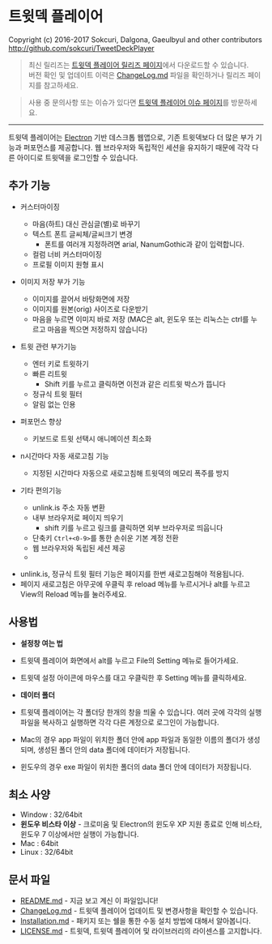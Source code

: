# 트윗덱 플레이어
Copyright (c) 2016-2017 Sokcuri, Dalgona, Gaeulbyul and other contributors  
http://github.com/sokcuri/TweetDeckPlayer

> 최신 릴리즈는 [트윗덱 플레이어 릴리즈 페이지](https://github.com/sokcuri/TweetDeckPlayer/releases)에서 다운로드할 수 있습니다.  
> 버전 확인 및 업데이트 이력은 [ChangeLog.md](ChangeLog.md) 파일을 확인하거나 릴리즈 페이지를 참고하세요.

> 사용 중 문의사항 또는 이슈가 있다면 [트윗덱 플레이어 이슈 페이지](https://github.com/sokcuri/TweetDeckPlayer/issues)를 방문하세요.

---

트윗덱 플레이어는 [Electron](http://electron.atom.io/) 기반 데스크톱 웹앱으로, 기존 트윗덱보다 더 많은 부가 기능과 퍼포먼스를 제공합니다. 
웹 브라우저와 독립적인 세션을 유지하기 때문에 각각 다른 아이디로 트윗덱을 로그인할 수 있습니다.


추가 기능
----------
- 커스터마이징
  - 마음(하트) 대신 관심글(별)로 바꾸기
  - 텍스트 폰트 글씨체/글씨크기 변경
    - 폰트를 여러개 지정하려면 arial, NanumGothic과 같이 입력합니다.
  - 컬럼 너비 커스터마이징
  - 프로필 이미지 원형 표시

- 이미지 저장 부가 기능
  - 이미지를 끌어서 바탕화면에 저장
  - 이미지를 원본(orig) 사이즈로 다운받기
  - 마음을 누르면 이미지 바로 저장
    (MAC은 alt, 윈도우 또는 리눅스는 ctrl를 누르고 마음을 찍으면 저정하지 않습니다)

- 트윗 관련 부가기능
  - 엔터 키로 트윗하기
  - 빠른 리트윗
    - Shift 키를 누르고 클릭하면 이전과 같은 리트윗 박스가 뜹니다
  - 정규식 트윗 필터
  - 알림 없는 인용

- 퍼포먼스 향상
  - 키보드로 트윗 선택시 애니메이션 최소화

- n시간마다 자동 새로고침 기능
  - 지정된 시간마다 자동으로 새로고침해 트윗덱의 메모리 폭주를 방지

- 기타 편의기능
  - unlink.is 주소 자동 변환
  - 내부 브라우저로 페이지 띄우기
    - shift 키를 누르고 링크를 클릭하면 외부 브라우저로 띄웁니다
  - 단축키 `Ctrl+<0-9>`를 통한 손쉬운 기본 계정 전환
  - 웹 브라우저와 독립된 세션 제공
  - 

* unlink.is, 정규식 트윗 필터 기능은 페이지를 한번 새로고침해야 적용됩니다. 
* 페이지 새로고침은 아무곳에 우클릭 후 reload 메뉴를 누르시거나 alt를 누르고 View의 Reload 메뉴를 눌러주세요.

사용법
------
- **설정창 여는 법**
 - 트윗덱 플레이어 화면에서 alt를 누르고 File의 Setting 메뉴로 들어가세요.
 - 트윗덱 설정 아이콘에 마우스를 대고 우클릭한 후 Setting 메뉴를 클릭하세요.

- **데이터 폴더**
 - 트윗덱 플레이어는 각 폴더당 한개의 창을 띄울 수 있습니다. 여러 곳에 각각의 실행파일을 복사하고 실행하면 각각 다른 계정으로 로그인이 가능합니다.
 - Mac의 경우 app 파일이 위치한 폴더 안에 app 파일과 동일한 이름의 폴더가 생성되며, 생성된 폴더 안의 data 폴더에 데이터가 저장됩니다.
 - 윈도우의 경우 exe 파일이 위치한 폴더의 data 폴더 안에 데이터가 저장됩니다.

최소 사양
--------
- Window : 32/64bit
 - **윈도우 비스타 이상** - 크로미움 및 Electron의 윈도우 XP 지원 종료로 인해 비스타, 윈도우 7 이상에서만 실행이 가능합니다.
- Mac : 64bit
- Linux : 32/64bit

문서 파일
--------
* [README.md](README.md) - 지금 보고 계신 이 파일입니다!
* [ChangeLog.md](ChangeLog.md) - 트윗덱 플레이어 업데이트 및 변경사항을 확인할 수 있습니다.
* [Installation.md](Installation.md) - 패키지 또는 쉘을 통한 수동 설치 방법에 대해서 알아봅니다.
* [LICENSE.md](LICENSE.md) - 트윗덱, 트윗덱 플레이어 및 라이브러리의 라이센스를 고지합니다.